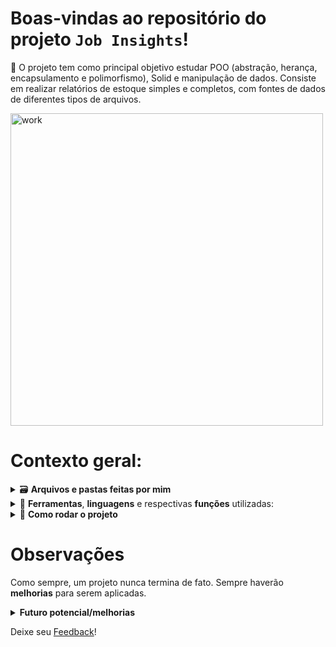 # Boas-vindas ao repositório do projeto `Job Insights`!

🌱 O projeto tem como principal objetivo estudar POO (abstração, herança, encapsulamento e polimorfismo), Solid e manipulação de dados. Consiste em realizar relatórios de estoque simples e completos, com fontes de dados de diferentes tipos de arquivos.

<img alt="work" src="https://visme.co/blog/wp-content/uploads/most-unique-reports-header.gif" width="500px">

# Contexto geral:

<details>
    <summary>🗃️ <strong>Arquivos e pastas feitas por mim</strong></summary><br />
    <li> 📁 Classes e métodos para importar os arquivos: <strong>/inventory_report/importer</strong>.</li>
    <li> 📁 Classes e métodos para realizar os relatórios: <strong>/inventory_report/inventory</strong>.</li>
    <li> Os demais arquivos ou ainda não foram implementados, ou foram feitos pela escola que elaborou o projeto.</li>
</details>

<details>
    <summary>🧰 <strong>Ferramentas</strong>, <strong>linguagens</strong> e respectivas <strong>funções</strong> utilizadas:</summary>
    <li> <i>Python</i> (linguagem);</li>
    <li> <i>CSV, XML e JSON files</i> (data);</li>
    <li> <i>venv</i> (ambiente virtual);</li>
    <li> <i>pytest</i> (testes unitários);</li>
</details>

<details>
    <summary>🚀 <strong>Como rodar o projeto</strong></summary>
    Neste projeto foi utilizado o <i>Docker</i> e o <i>venv</i>, para que não haja problemas com os softwares locais da máquina, além de ter um <i>ambiente isolado</i> para trabalhar.
    <br>

  1. **Criar o ambiente virtual**

  ```bash
  $ python3 -m venv .venv
  ```

  2. **Ativar o ambiente virtual**

  ```bash
  $ source .venv/bin/activate
  ```

  3. **Instalar as dependências no ambiente virtual**

  ```bash
  $ python3 -m pip install -r dev-requirements.txt
  ```

Quando precisar desativar o ambiente virtual, execute o comando "_deactivate_".
</details>

# Observações
Como sempre, um projeto nunca termina de fato. Sempre haverão **melhorias** para serem aplicadas.

<details>
    <summary><strong>Futuro potencial/melhorias</strong></summary>
    <li>Melhorias estruturais seguindo alguns design de software como SOLID, POO, DDD, etc;</li>
    <li>Implementar testes unitários e as novas funções para a divisão de tarefas dos métodos;</li>
    <li>Expandir alguns trechos de codigos para uma melhor manutenção e entendimento.</li>
<br>
    Essas são apenas algumas ideias de melhorias e adição de novas features!
</details>

Deixe seu [Feedback](https://53tqbjd4mxw.typeform.com/to/HCuuSUlh)!